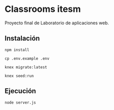 # Classrooms itesm 

Proyecto final de Laboratorio de aplicaciones web.


## Instalación

```shell
npm install
```
```shell
cp .env.example .env
```
```shell
knex migrate:latest
```
```
knex seed:run
```

## Ejecución
```
node server.js
```

